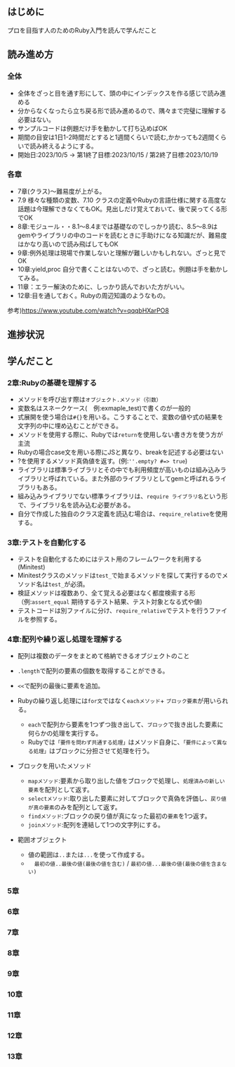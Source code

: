 ## はじめに
プロを目指す人のためのRuby入門を読んで学んだこと

## 読み進め方

### 全体
* 全体をざっと目を通す形にして、頭の中にインデックスを作る感じで読み進める
* 分からなくなったら立ち戻る形で読み進めるので、隅々まで完璧に理解する必要はない。
* サンプルコードは例題だけ手を動かして打ち込めばOK
* 期間の目安は1日1-2時間だとすると1週間くらいで読む,かかっても2週間くらいで読み終えるようにする。
* 開始日:2023/10/5 → 第1終了目標:2023/10/15 / 第2終了目標:2023/10/19

### 各章
* 7章(クラス)〜難易度が上がる。
* 7.9 様々な種類の変数、7.10 クラスの定義やRubyの言語仕様に関する高度な話題は今理解できなくてもOK。見出しだけ覚えておいて、後で戻ってくる形でOK
* 8章:モジュール・・8.1〜8.4までは基礎なのでしっかり読む、8.5〜8.9はgemやライブラリの中のコードを読むときに手助けになる知識だが、難易度はかなり高いので読み飛ばしてもOK
* 9章:例外処理は現場で作業しないと理解が難しいかもしれない。ざっと見でOK
* 10章:yield,proc 自分で書くことはないので、ざっと読む。例題は手を動かしてみる。
* 11章：エラー解決のために、しっかり読んでおいた方がいい。
* 12章:目を通しておく。Rubyの周辺知識のようなもの。

参考)https://www.youtube.com/watch?v=qqqbHXarPO8

## 進捗状況


## 学んだこと


###  2章:Rubyの基礎を理解する
* メソッドを呼び出す際は``オブジェクト.メソッド（引数）``
* 変数名はスネークケース(　例:exmaple_test)で書くのが一般的
* 式展開を使う場合は``#{}``を用いる。こうすることで、変数の値や式の結果を文字列の中に埋め込むことができる。
* メソッドを使用する際に、Rubyでは``return``を使用しない書き方を使う方が主流
* Rubyの場合case文を用いる際にJSと異なり、breakを記述する必要はない
* ?を使用するメソッド真偽値を返す。(例:``''.empty? #=> true``)
* ライブラリは標準ライブラリとその中でも利用頻度が高いものは組み込みライブラリと呼ばれている。また外部のライブラリとしてgemと呼ばれるライブラリもある。
* 組み込みライブラリでない標準ライブラリは、``require ライブラリ名``という形で、ライブラリ名を読み込む必要がある。
* 自分で作成した独自のクラス定義を読込む場合は、``require_relative``を使用する。


###  3章:テストを自動化する
* テストを自動化するためにはテスト用のフレームワークを利用する(Minitest)
* Minitestクラスのメソッドは``test_``で始まるメソッドを探して実行するのでメソッド名は``test_``が必須。
* 検証メソッドは複数あり、全て覚える必要はなく都度検索する形（例:``assert_equal`` 期待するテスト結果、テスト対象となる式や値)
* テストコードは別ファイルに分け、``require_relative``でテストを行うファイルを参照する。


###  4章:配列や繰り返し処理を理解する
* 配列は複数のデータをまとめて格納できるオブジェクトのこと
* ``.length``で配列の要素の個数を取得することができる。
* ``<<``で配列の最後に要素を追加。
* Rubyの繰り返し処理には``for文``ではなく``eachメソッド``+ ``ブロック要素``が用いられる。
  * ``each``で配列から要素を1つずつ抜き出して、``ブロック``で抜き出した要素に何らかの処理を実行する。
  * Rubyでは``「要件を問わず共通する処理」``はメソッド自身に、``「要件によって異なる処理」``はブロックに分担させて処理を行う。

* ブロックを用いたメソッド
  *  ``mapメソッド``:要素から取り出した値をブロックで処理し、``処理済みの新しい要素``を配列として返す。
  * ``selectメソッド``:取り出した要素に対してブロックで真偽を評価し、``戻り値が真の要素``のみを配列として返す。
  * ``findメソッド``:ブロックの戻り値が真になった最初の``要素``を1つ返す。
  * ``joinメソッド``:配列を連結して1つの文字列にする。

* 範囲オブジェクト
  * 値の範囲は``..``または``...``を使って作成する。
  * 　``最初の値..最後の値(最後の値を含む)`` / ``最初の値...最後の値(最後の値を含まない)``
  

###  5章


###  6章


###  7章

###  8章

###  9章

###  10章


###  11章


###  12章


###  13章
